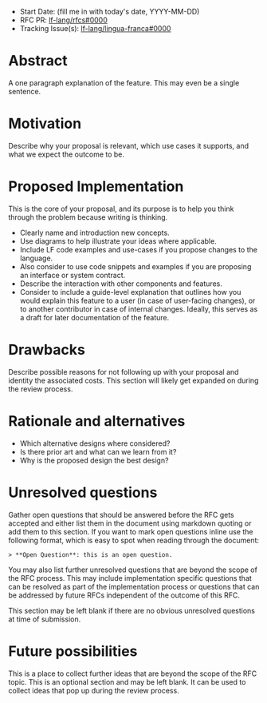 - Start Date: (fill me in with today's date, YYYY-MM-DD)
- RFC PR: [lf-lang/rfcs#0000](https://github.com/lf-lang/rfcs/pull/0000)
- Tracking Issue(s): [lf-lang/lingua-franca#0000](https://github.com/lf-lang/lingua-franca/issues/0000)

# Abstract
[abstract]: #abstract

A one paragraph explanation of the feature. This may even be a single sentence.

# Motivation
[motivation]: #motivation

Describe why your proposal is relevant, which use cases it supports, and what we expect the outcome to be.

# Proposed Implementation
[proposed-implementation]: #proposed-implementation

This is the core of your proposal, and its purpose is to help you think through the problem because writing is thinking.

- Clearly name and introduction new concepts.
- Use diagrams to help illustrate your ideas where applicable.
- Include LF code examples and use-cases if you propose changes to the language.
- Also consider to use code snippets and examples if you are proposing an interface or
  system contract.
- Describe the interaction with other components and features.
- Consider to include a guide-level explanation that outlines how you would
  explain this feature to a user (in case of user-facing changes), or to another
  contributor in case of internal changes. Ideally, this serves as a draft for
  later documentation of the feature.

# Drawbacks
[drawbacks]: #drawbacks

Describe possible reasons for not following up with your proposal and identity
the associated costs. This section will likely get expanded on during the review
process.

# Rationale and alternatives
[rationale-and-alternatives]: #rationale-and-alternatives

- Which alternative designs where considered?
- Is there prior art and what can we learn from it?
- Why is the proposed design the best design?

# Unresolved questions
[unresolved-questions]: #unresolved-questions

Gather open questions that should be answered before the RFC gets accepted and
either list them in the document using markdown quoting or add them to this
section. If you want to mark open questions inline use the following format,
which is easy to spot when reading through the document:

```
> **Open Question**: this is an open question.
```

You may also list further unresolved questions that are beyond the scope of the
RFC process. This may include implementation specific questions that can be
resolved as part of the implementation process or questions that can be
addressed by future RFCs independent of the outcome of this RFC.

This section may be left blank if there are no obvious unresolved questions at
time of submission.

# Future possibilities
[future-possibilities]: #future-possibilities

This is a place to collect further ideas that are beyond the scope of the RFC
topic. This is an optional section and may be left blank. It can be used to
collect ideas that pop up during the review process.
